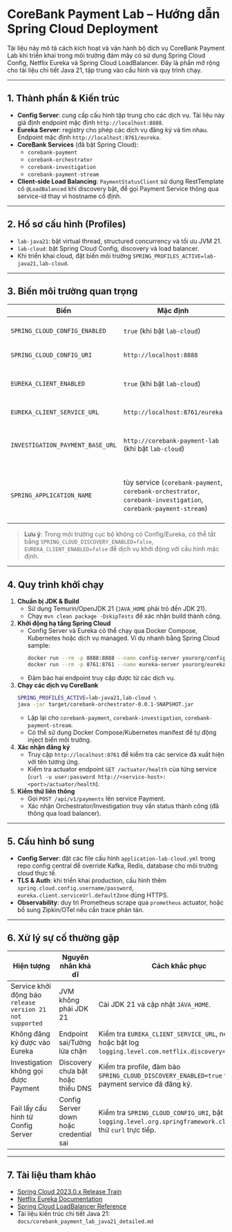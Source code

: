 # CoreBank Payment Lab – Hướng dẫn Spring Cloud Deployment

Tài liệu này mô tả cách kích hoạt và vận hành bộ dịch vụ CoreBank Payment Lab khi triển khai trong môi trường đám mây có sử dụng Spring Cloud Config, Netflix Eureka và Spring Cloud LoadBalancer. Đây là phần mở rộng cho tài liệu chi tiết Java 21, tập trung vào cấu hình và quy trình chạy.

---

## 1. Thành phần & Kiến trúc
- **Config Server**: cung cấp cấu hình tập trung cho các dịch vụ. Tài liệu này giả định endpoint mặc định `http://localhost:8888`.
- **Eureka Server**: registry cho phép các dịch vụ đăng ký và tìm nhau. Endpoint mặc định `http://localhost:8761/eureka`.
- **CoreBank Services** (đã bật Spring Cloud):
  - `corebank-payment`
  - `corebank-orchestrator`
  - `corebank-investigation`
  - `corebank-payment-stream`
- **Client-side Load Balancing**: `PaymentStatusClient` sử dụng RestTemplate có `@LoadBalanced` khi discovery bật, để gọi Payment Service thông qua service-id thay vì hostname cố định.

---

## 2. Hồ sơ cấu hình (Profiles)
- `lab-java21`: bật virtual thread, structured concurrency và tối ưu JVM 21.
- `lab-cloud`: bật Spring Cloud Config, discovery và load balancer.
- Khi triển khai cloud, đặt biến môi trường `SPRING_PROFILES_ACTIVE=lab-java21,lab-cloud`.

---

## 3. Biến môi trường quan trọng
| Biến | Mặc định | Mô tả |
|------|----------|-------|
| `SPRING_CLOUD_CONFIG_ENABLED` | `true` (khi bật `lab-cloud`) | Bật client Config Server. |
| `SPRING_CLOUD_CONFIG_URI` | `http://localhost:8888` | URL Config Server. |
| `EUREKA_CLIENT_ENABLED` | `true` (khi bật `lab-cloud`) | Cho phép dịch vụ đăng ký vào Eureka. |
| `EUREKA_CLIENT_SERVICE_URL` | `http://localhost:8761/eureka` | Endpoint Eureka. |
| `INVESTIGATION_PAYMENT_BASE_URL` | `http://corebank-payment-lab` (khi bật `lab-cloud`) | Service-ID để Investigation gọi Payment qua LoadBalancer. |
| `SPRING_APPLICATION_NAME` | tùy service (`corebank-payment`, `corebank-orchestrator`, `corebank-investigation`, `corebank-payment-stream`) | Có thể override nếu muốn namespace khác trong registry. |

> **Lưu ý**: Trong môi trường cục bộ không có Config/Eureka, có thể tắt bằng `SPRING_CLOUD_DISCOVERY_ENABLED=false`, `EUREKA_CLIENT_ENABLED=false` để dịch vụ khởi động với cấu hình mặc định.

---

## 4. Quy trình khởi chạy
1. **Chuẩn bị JDK & Build**  
   - Sử dụng Temurin/OpenJDK 21 (`JAVA_HOME` phải trỏ đến JDK 21).  
   - Chạy `mvn clean package -DskipTests` để xác nhận build thành công.
2. **Khởi động hạ tầng Spring Cloud**  
   - Config Server và Eureka có thể chạy qua Docker Compose, Kubernetes hoặc dịch vụ managed. Ví dụ nhanh bằng Spring Cloud sample:  
     ```bash
     docker run --rm -p 8888:8888 --name config-server yourorg/config-server:latest
     docker run --rm -p 8761:8761 --name eureka-server yourorg/eureka-server:latest
     ```
   - Đảm bảo hai endpoint truy cập được từ các dịch vụ.
3. **Chạy các dịch vụ CoreBank**  
   ```bash
   SPRING_PROFILES_ACTIVE=lab-java21,lab-cloud \
   java -jar target/corebank-orchestrator-0.0.1-SNAPSHOT.jar
   ```
   - Lặp lại cho `corebank-payment`, `corebank-investigation`, `corebank-payment-stream`.  
   - Có thể sử dụng Docker Compose/Kubernetes manifest để tự động inject biến môi trường.
4. **Xác nhận đăng ký**  
   - Truy cập `http://localhost:8761` để kiểm tra các service đã xuất hiện với tên tương ứng.  
   - Kiểm tra actuator endpoint `GET /actuator/health` của từng service (`curl -u user:password http://<service-host>:<port>/actuator/health`).
5. **Kiểm thử liên thông**  
   - Gọi `POST /api/v1/payments` lên service Payment.  
   - Xác nhận Orchestrator/Investigation truy vấn status thành công (đã thông qua load balancer).

---

## 5. Cấu hình bổ sung
- **Config Server**: đặt các file cấu hình `application-lab-cloud.yml` trong repo config central để override Kafka, Redis, database cho môi trường cloud thực tế.
- **TLS & Auth**: khi triển khai production, cấu hình thêm `spring.cloud.config.username/password`, `eureka.client.serviceUrl.defaultZone` dùng HTTPS.
- **Observability**: duy trì Prometheus scrape qua `prometheus` actuator, hoặc bổ sung Zipkin/OTel nếu cần trace phân tán.

---

## 6. Xử lý sự cố thường gặp
| Hiện tượng | Nguyên nhân khả dĩ | Cách khắc phục |
|------------|-------------------|----------------|
| Service khởi động báo `release version 21 not supported` | JVM không phải JDK 21 | Cài JDK 21 và cập nhật `JAVA_HOME`. |
| Không đăng ký được vào Eureka | Endpoint sai/Tường lửa chặn | Kiểm tra `EUREKA_CLIENT_SERVICE_URL`, network hoặc bật log `logging.level.com.netflix.discovery=DEBUG`. |
| Investigation không gọi được Payment | Discovery chưa bật hoặc thiếu DNS | Kiểm tra profile, đảm bảo `SPRING_CLOUD_DISCOVERY_ENABLED=true` và payment service đã đăng ký. |
| Fail lấy cấu hình từ Config Server | Config Server down hoặc credential sai | Kiểm tra `SPRING_CLOUD_CONFIG_URI`, bật log `logging.level.org.springframework.cloud=DEBUG`, thử `curl` trực tiếp. |

---

## 7. Tài liệu tham khảo
- [Spring Cloud 2023.0.x Release Train](https://spring.io/projects/spring-cloud)  
- [Netflix Eureka Documentation](https://github.com/Netflix/eureka)  
- [Spring Cloud LoadBalancer Reference](https://docs.spring.io/spring-cloud-commons/docs/current/reference/html/#spring-cloud-loadbalancer)  
- Tài liệu kiến trúc chi tiết Java 21: `docs/corebank_payment_lab_java21_detailed.md`
